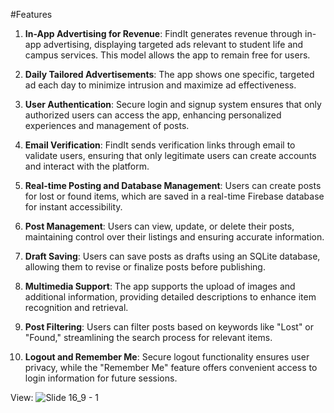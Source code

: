 #Features
1. **In-App Advertising for Revenue**: FindIt generates revenue through in-app advertising, displaying targeted ads relevant to student life and campus services. This model allows the app to remain free for users.

2. **Daily Tailored Advertisements**: The app shows one specific, targeted ad each day to minimize intrusion and maximize ad effectiveness.

3. **User Authentication**: Secure login and signup system ensures that only authorized users can access the app, enhancing personalized experiences and management of posts.

4. **Email Verification**: FindIt sends verification links through email to validate users, ensuring that only legitimate users can create accounts and interact with the platform.
    
5. **Real-time Posting and Database Management**: Users can create posts for lost or found items, which are saved in a real-time Firebase database for instant accessibility.

6. **Post Management**: Users can view, update, or delete their posts, maintaining control over their listings and ensuring accurate information.

7. **Draft Saving**: Users can save posts as drafts using an SQLite database, allowing them to revise or finalize posts before publishing.

8. **Multimedia Support**: The app supports the upload of images and additional information, providing detailed descriptions to enhance item recognition and retrieval.

9. **Post Filtering**: Users can filter posts based on keywords like "Lost" or "Found," streamlining the search process for relevant items.

10. **Logout and Remember Me**: Secure logout functionality ensures user privacy, while the "Remember Me" feature offers convenient access to login information for future sessions.

View:
![Slide 16_9 - 1](https://github.com/Nisha0202/androidappFindit/assets/99580632/e5480424-49f9-4a2b-a604-e5bcfb9e9b38)

